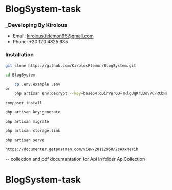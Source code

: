#  BlogSystem-task

### _Developing By Kirolous

- Email: kirolous.felemon95@gmail.com
- Phone: +20 120 4825 685

### Installation

```sh
git clone https://github.com/KirolosFlemon/BlogSystem.git
```

```sh
cd BlogSystem
```

```sh
    cp .env.example .env
or
    php artisan env:decrypt --key=base64:oDirPWrGO+TRlgUqRr33ov7uFRCbHblIlUyB3rT152M=
```

```sh
composer install
```

```sh
php artisan key:generate
```

```sh
php artisan migrate
```

```sh
php artisan storage:link
```

```sh
php artisan serve
```

```Url for api publish
https://documenter.getpostman.com/view/20112958/2sAXxMeYih
```

-- collection  and pdf documantation for Api in folder ApiCollection


# BlogSystem-task
